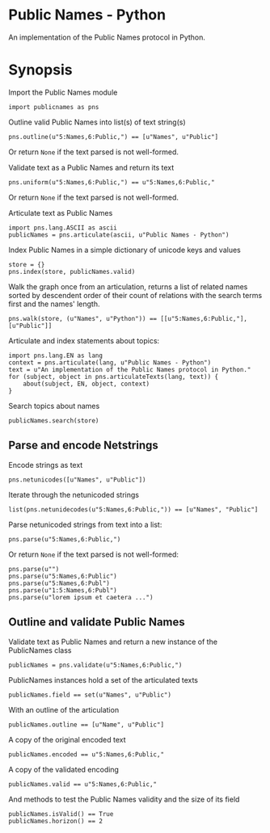 Public Names - Python
=============

An implementation of the Public Names protocol in Python.

# Synopsis

Import the Public Names module

    import publicnames as pns

Outline valid Public Names into list(s) of text string(s) 

    pns.outline(u"5:Names,6:Public,") == [u"Names", u"Public"]

Or return `None` if the text parsed is not well-formed.

Validate text as a Public Names and return its text

    pns.uniform(u"5:Names,6:Public,") == u"5:Names,6:Public,"

Or return `None` if the text parsed is not well-formed.

Articulate text as Public Names

    import pns.lang.ASCII as ascii
    publicNames = pns.articulate(ascii, u"Public Names - Python")

Index Public Names in a simple dictionary of unicode keys and values

    store = {}
    pns.index(store, publicNames.valid)

Walk the graph once from an articulation, returns a list of related names
sorted by descendent order of their count of relations with the search terms
first and the names' length.

    pns.walk(store, (u"Names", u"Python")) == [[u"5:Names,6:Public,"], [u"Public"]]

Articulate and index statements about topics:

    import pns.lang.EN as lang
    context = pns.articulate(lang, u"Public Names - Python")
    text = u"An implementation of the Public Names protocol in Python."
    for (subject, object in pns.articulateTexts(lang, text)) {
        about(subject, EN, object, context)
    }

Search topics about names

    publicNames.search(store)

## Parse and encode Netstrings

Encode strings as text

    pns.netunicodes([u"Names", u"Public"])

Iterate through the netunicoded strings

    list(pns.netunidecodes(u"5:Names,6:Public,")) == [u"Names", "Public"]

Parse netunicoded strings from text into a list:

    pns.parse(u"5:Names,6:Public,")

 Or return `None` if the text parsed is not well-formed:

    pns.parse(u"")
    pns.parse(u"5:Names,6:Public")
    pns.parse(u"5:Names,6:Publ")
    pns.parse(u"1:5:Names,6:Publ")
    pns.parse(u"lorem ipsum et caetera ...")

## Outline and validate Public Names

Validate text as Public Names and return a new instance of the PublicNames class

    publicNames = pns.validate(u"5:Names,6:Public,")

PublicNames instances hold a set of the articulated texts  

    publicNames.field == set(u"Names", u"Public")

With an outline of the articulation

    publicNames.outline == [u"Name", u"Public"]

A copy of the original encoded text

    publicNames.encoded == u"5:Names,6:Public,"

A copy of the validated encoding

    publicNames.valid == u"5:Names,6:Public,"

And methods to test the Public Names validity and the size of its field

    publicNames.isValid() == True
    publicNames.horizon() == 2

